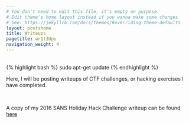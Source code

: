 ```yaml
---
# You don't need to edit this file, it's empty on purpose.
# Edit theme's home layout instead if you wanna make some changes
# See: https://jekyllrb.com/docs/themes/#overriding-theme-defaults
layout: postshome
title: Writeups
pagetitle: wr1t3Ups
navigation_weight: 4
---
```


<div class="container">
	<br>
{% highlight bash %}
sudo apt-get update
{% endhighlight %}
<br>
<p>Here, I will be posting writeups of CTF challenges, or hacking exercises I have completed. </p>
<br>
<p>A copy of my 2016 SANS Holiday Hack Challenge writeup can be found <a href="{{site.url}}/assets/Murchison_Donald_Holiday_Hack_Report.pdf">here</a></p>
</div>

